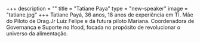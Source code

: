 +++
description = ""
title = "Tatiane Paya"
type = "new-speaker"
image = "tatiane.jpg"
+++
Tatiane Payá, 36 anos, 18 anos de experiência em TI. Mãe do Piloto de Drag.Jr Luiz Felipe e da futura piloto Mariana. Coordenadora de Governança e Suporte no Ifood, focada no propósito de revolucionar o universo da alimentação.